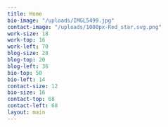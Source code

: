```yaml
---
title: Home
bio-image: "/uploads/IMGL5499.jpg"
contact-image: "/uploads/1000px-Red_star.svg.png"
work-size: 18
work-top: 16
work-left: 70
blog-size: 28
blog-top: 20
blog-left: 36
bio-top: 50
bio-left: 14
contact-size: 12
bio-size: 16
contact-top: 68
contact-left: 68
layout: main
---
```


